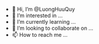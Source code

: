 - 👋 Hi, I’m @LuongHuuQuy
- 👀 I’m interested in ...
- 🌱 I’m currently learning ...
- 💞️ I’m looking to collaborate on ...
- 📫 How to reach me ...

<!---
LuongHuuQuy/LuongHuuQuy is a ✨ special ✨ repository because its `README.md` (this file) appears on your GitHub profile.
You can click the Preview link to take a look at your changes.
--->
